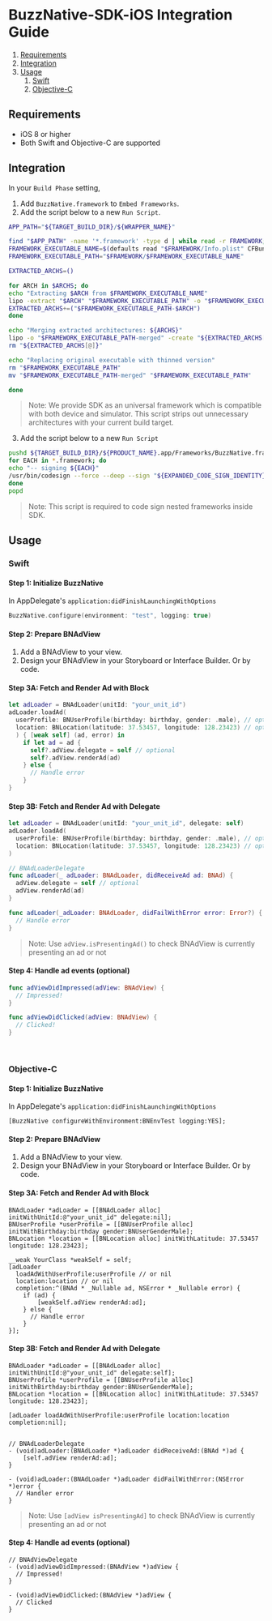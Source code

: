 # BuzzNative-SDK-iOS Integration Guide

1. [Requirements](#requirements)
2. [Integration](#integration)
3. [Usage](#usage)
    1. [Swift](#swift)
    2. [Objective-C](#objective-c)

## Requirements
- iOS 8 or higher
- Both Swift and Objective-C are supported

## Integration

In your `Build Phase` setting,
1. Add `BuzzNative.framework` to `Embed Frameworks`.
2. Add the script below to a new `Run Script`.
```sh
APP_PATH="${TARGET_BUILD_DIR}/${WRAPPER_NAME}"

find "$APP_PATH" -name '*.framework' -type d | while read -r FRAMEWORK; do
FRAMEWORK_EXECUTABLE_NAME=$(defaults read "$FRAMEWORK/Info.plist" CFBundleExecutable)
FRAMEWORK_EXECUTABLE_PATH="$FRAMEWORK/$FRAMEWORK_EXECUTABLE_NAME"

EXTRACTED_ARCHS=()

for ARCH in $ARCHS; do
echo "Extracting $ARCH from $FRAMEWORK_EXECUTABLE_NAME"
lipo -extract "$ARCH" "$FRAMEWORK_EXECUTABLE_PATH" -o "$FRAMEWORK_EXECUTABLE_PATH-$ARCH"
EXTRACTED_ARCHS+=("$FRAMEWORK_EXECUTABLE_PATH-$ARCH")
done

echo "Merging extracted architectures: ${ARCHS}"
lipo -o "$FRAMEWORK_EXECUTABLE_PATH-merged" -create "${EXTRACTED_ARCHS[@]}"
rm "${EXTRACTED_ARCHS[@]}"

echo "Replacing original executable with thinned version"
rm "$FRAMEWORK_EXECUTABLE_PATH"
mv "$FRAMEWORK_EXECUTABLE_PATH-merged" "$FRAMEWORK_EXECUTABLE_PATH"

done
```

> Note: We provide SDK as an universal framework which is compatible with both device and simulator. This script strips out unnecessary architectures with your current build target. 

3. Add the script below to a new `Run Script`
```sh
pushd ${TARGET_BUILD_DIR}/${PRODUCT_NAME}.app/Frameworks/BuzzNative.framework/Frameworks
for EACH in *.framework; do
echo "-- signing ${EACH}"
/usr/bin/codesign --force --deep --sign "${EXPANDED_CODE_SIGN_IDENTITY}" --preserve-metadata=identifier,entitlements --timestamp=none $EACH
done
popd
```

> Note: This script is required to code sign nested frameworks inside SDK.


## Usage

### Swift

#### Step 1: Initialize BuzzNative

In AppDelegate's `application:didFinishLaunchingWithOptions`
```swift
BuzzNative.configure(environment: "test", logging: true)
```

#### Step 2: Prepare BNAdView

1. Add a BNAdView to your view.
2. Design your BNAdView in your Storyboard or Interface Builder. Or by code.

#### Step 3A: Fetch and Render Ad with Block

```swift
let adLoader = BNAdLoader(unitId: "your_unit_id")
adLoader.loadAd(
  userProfile: BNUserProfile(birthday: birthday, gender: .male), // optional 
  location: BNLocation(latitude: 37.53457, longitude: 128.23423) // optional
  ) { [weak self] (ad, error) in
    if let ad = ad {
      self?.adView.delegate = self // optional
      self?.adView.renderAd(ad)
    } else {
      // Handle error
    }
}
```

#### Step 3B: Fetch and Render Ad with Delegate

```swift
let adLoader = BNAdLoader(unitId: "your_unit_id", delegate: self)
adLoader.loadAd(
  userProfile: BNUserProfile(birthday: birthday, gender: .male), // optional 
  location: BNLocation(latitude: 37.53457, longitude: 128.23423) // optional
)

// BNAdLoaderDelegate
func adLoader(_ adLoader: BNAdLoader, didReceiveAd ad: BNAd) {
  adView.delegate = self // optional
  adView.renderAd(ad)
}

func adLoader(_adLoader: BNAdLoader, didFailWithError error: Error?) {
  // Handle error
}
```

> Note: Use `adView.isPresentingAd()` to check BNAdView is currently presenting an ad or not

#### Step 4: Handle ad events (optional)

```swift
func adViewDidImpressed(adView: BNAdView) {
  // Impressed!
}

func adViewDidClicked(adView: BNAdView) {
  // Clicked!
}
```
&nbsp;
### Objective-C

#### Step 1: Initialize BuzzNative

In AppDelegate's `application:didFinishLaunchingWithOptions`

```objc
[BuzzNative configureWithEnvironment:BNEnvTest logging:YES];
```
#### Step 2: Prepare BNAdView

1. Add a BNAdView to your view.
2. Design your BNAdView in your Storyboard or Interface Builder. Or by code.

#### Step 3A: Fetch and Render Ad with Block

```objc
BNAdLoader *adLoader = [[BNAdLoader alloc] initWithUnitId:@"your_unit_id" delegate:nil];
BNUserProfile *userProfile = [[BNUserProfile alloc] initWithBirthday:birthday gender:BNUserGenderMale];
BNLocation *location = [[BNLocation alloc] initWithLatitude: 37.53457 longitude: 128.23423];

__weak YourClass *weakSelf = self;
[adLoader 
  loadAdWithUserProfile:userProfile // or nil
  location:location // or nil
  completion:^(BNAd * _Nullable ad, NSError * _Nullable error) {
    if (ad) {
        [weakSelf.adView renderAd:ad];
    } else {
      // Handle error
    }
}];
```

#### Step 3B: Fetch and Render Ad with Delegate

```objc
BNAdLoader *adLoader = [[BNAdLoader alloc] initWithUnitId:@"your_unit_id" delegate:self];
BNUserProfile *userProfile = [[BNUserProfile alloc] initWithBirthday:birthday gender:BNUserGenderMale];
BNLocation *location = [[BNLocation alloc] initWithLatitude: 37.53457 longitude: 128.23423];

[adLoader loadAdWithUserProfile:userProfile location:location completion:nil];


// BNAdLoaderDelegate
- (void)adLoader:(BNAdLoader *)adLoader didReceiveAd:(BNAd *)ad {
    [self.adView renderAd:ad];
}

- (void)adLoader:(BNAdLoader *)adLoader didFailWithError:(NSError *)error {
  // Handler error
}

```

> Note: Use `[adView isPresentingAd]` to check BNAdView is currently presenting an ad or not

#### Step 4: Handle ad events (optional)

```objc
// BNAdViewDelegate
- (void)adViewDidImpressed:(BNAdView *)adView {
  // Impressed!
}

- (void)adViewDidClicked:(BNAdView *)adView {
  // Clicked
}
```
